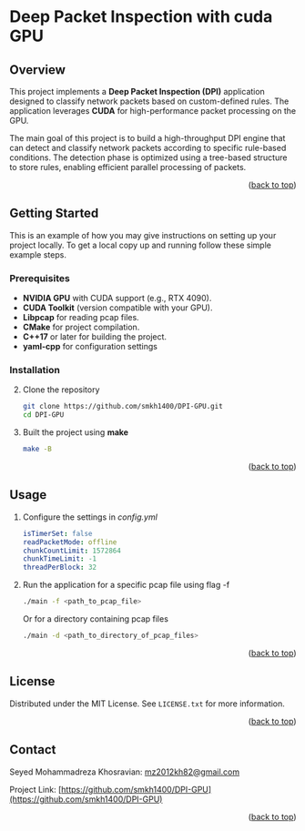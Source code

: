# Deep Packet Inspection with cuda GPU

## Overview

This project implements a **Deep Packet Inspection (DPI)** application designed to classify network packets based on custom-defined rules. The application leverages **CUDA** for high-performance packet processing on the GPU.

The main goal of this project is to build a high-throughput DPI engine that can detect and classify network packets according to specific rule-based conditions. The detection phase is optimized using a tree-based structure to store rules, enabling efficient parallel processing of packets.

<p align="right">(<a href="#readme-top">back to top</a>)</p>


## Getting Started

This is an example of how you may give instructions on setting up your project locally.
To get a local copy up and running follow these simple example steps.

### Prerequisites

- **NVIDIA GPU** with CUDA support (e.g., RTX 4090).
- **CUDA Toolkit** (version compatible with your GPU).
- **Libpcap** for reading pcap files.
- **CMake** for project compilation.
- **C++17** or later for building the project.
- **yaml-cpp** for configuration settings

### Installation

2. Clone the repository
   ```sh
   git clone https://github.com/smkh1400/DPI-GPU.git
   cd DPI-GPU
   ```
3. Built the project using **make**
   ```sh
   make -B
   ```

<p align="right">(<a href="#readme-top">back to top</a>)</p>



## Usage

1. Configure the settings in *config.yml*
   ```yml
   isTimerSet: false
   readPacketMode: offline  
   chunkCountLimit: 1572864
   chunkTimeLimit: -1
   threadPerBlock: 32
   ```
2. Run the application for a specific pcap file using flag -f
   ```sh
   ./main -f <path_to_pcap_file>
   ```
   Or for a directory containing pcap files
   ```sh
   ./main -d <path_to_directory_of_pcap_files>
   ```

<p align="right">(<a href="#readme-top">back to top</a>)</p>



<!-- LICENSE -->
## License

Distributed under the MIT License. See `LICENSE.txt` for more information.

<p align="right">(<a href="#readme-top">back to top</a>)</p>



<!-- CONTACT -->
## Contact

Seyed Mohammadreza Khosravian: mz2012kh82@gmail.com

Project Link: [https://github.com/smkh1400/DPI-GPU](https://github.com/smkh1400/DPI-GPU)

<p align="right">(<a href="#readme-top">back to top</a>)</p>